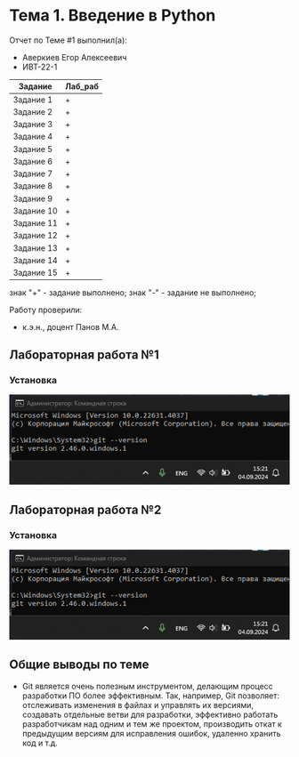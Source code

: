 # Тема 1. Введение в Python
Отчет по Теме #1 выполнил(а):
- Аверкиев Егор Алексеевич
- ИВТ-22-1

| Задание | Лаб_раб |
| ------ | ------ |
| Задание 1 | + |
| Задание 2 | + |
| Задание 3 | + |
| Задание 4 | + |
| Задание 5 | + |
| Задание 6 | + |
| Задание 7 | + |
| Задание 8 | + |
| Задание 9 | + |
| Задание 10 | + |
| Задание 11 | + |
| Задание 12 | + |
| Задание 13 | + |
| Задание 14 | + |
| Задание 15 | + |

знак "+" - задание выполнено; знак "-" - задание не выполнено;

Работу проверили:
- к.э.н., доцент Панов М.А.

## Лабораторная работа №1
### Установка
![Меню](pic/lab1_1.png)

## Лабораторная работа №2
### Установка
![Меню](pic/lab1_1.png)


## Общие выводы по теме
- Git является очень полезным инструментом, делающим процесс разработки ПО более эффективным. Так, например, Git позволяет: отслеживать изменения в файлах и управлять их версиями, создавать отдельные ветви для разработки, эффективно работать разработчикам над одним и тем же проектом, производить откат к предыдущим версиям для исправления ошибок, удаленно хранить код и т.д.
